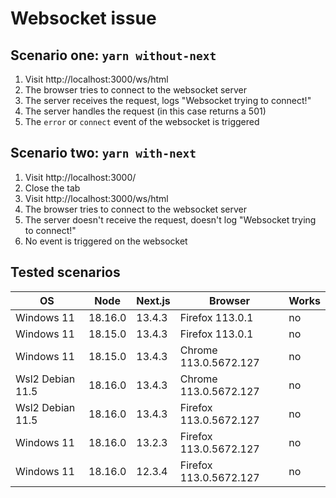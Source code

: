 # Websocket issue

## Scenario one: `yarn without-next`

1. Visit http://localhost:3000/ws/html
2. The browser tries to connect to the websocket server
3. The server receives the request, logs "Websocket trying to connect!"
4. The server handles the request (in this case returns a 501)
5. The `error` or `connect` event of the websocket is triggered

## Scenario two: `yarn with-next`

1. Visit http://localhost:3000/
2. Close the tab
3. Visit http://localhost:3000/ws/html
4. The browser tries to connect to the websocket server
5. The server doesn't receive the request, doesn't log "Websocket trying to connect!"
6. No event is triggered on the websocket

## Tested scenarios

| OS               | Node    | Next.js | Browser                | Works |
|------------------|---------|---------|------------------------|-------|
| Windows 11       | 18.16.0 | 13.4.3  | Firefox 113.0.1        | no    |
| Windows 11       | 18.15.0 | 13.4.3  | Firefox 113.0.1        | no    |
| Windows 11       | 18.15.0 | 13.4.3  | Chrome 113.0.5672.127  | no    |
| Wsl2 Debian 11.5 | 18.16.0 | 13.4.3  | Chrome 113.0.5672.127  | no    |
| Wsl2 Debian 11.5 | 18.16.0 | 13.4.3  | Firefox 113.0.5672.127 | no    |
| Windows 11       | 18.16.0 | 13.2.3  | Firefox 113.0.5672.127 | no    |
| Windows 11       | 18.16.0 | 12.3.4  | Firefox 113.0.5672.127 | no    |
